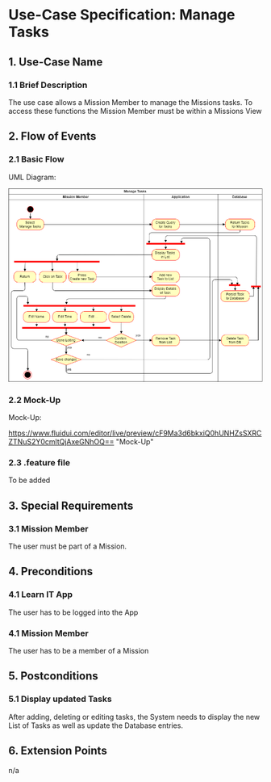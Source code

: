 # Use-Case Specification: Manage Tasks


## 1. Use-Case Name 
### 1.1 Brief Description
The use case allows a Mission Member to manage the Missions tasks. To access these functions the Mission Member must be within a Missions View

## 2. Flow of Events
### 2.1 Basic Flow 
UML Diagram: 

![UML][]

### 2.2 Mock-Up
Mock-Up:

https://www.fluidui.com/editor/live/preview/cF9Ma3d6bkxiQ0hUNHZsSXRCZTNuS2Y0cmltQjAxeGNhOQ== "Mock-Up"

### 2.3 .feature file

To be added

## 3. Special Requirements
### 3.1 Mission Member
The user must be part of a Mission.

## 4. Preconditions
### 4.1 Learn IT App
The user has to be logged into the App

### 4.1 Mission Member
The user has to be a member of a Mission

## 5. Postconditions 
### 5.1 Display updated Tasks
After adding, deleting or editing tasks, the System needs to display the new List of Tasks as well as update the Database entries.

## 6. Extension Points
n/a

<!-- picture links -->
[UML]: https://raw.githubusercontent.com/Mert-Guenduez/learnityourself/master/UML_ManageTasks.png "UML Diagram"
[Feature]: "Feature"

